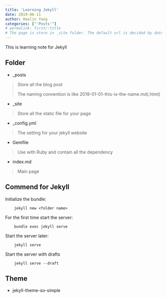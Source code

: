 ```yaml
---
title: 'Learning Jekyll'
date: 2019-06-11
author: Haolin Yang
categories: ["'Posts'"]
# permalink: first/:title
# The page is store in _site folder. The default url is decided by date. However the url will be change when you have categories. Permalink can decided the url ultimately if that exist.
---
```


This is learning note for Jekyll

## Folder

-   \_posts

> Store all the blog post
>
> The naming convention is like 2019-01-01-this-is-the-name.md(.html)

-   \_site

> Store all the static file for your page

-   \_config.yml

> The setting for your jekyll website

-   Gemfile

> Use with Ruby and contain all the dependency

-   index.md

> Main page

## Commend for Jekyll

Initialize the bundle:

```
    jekyll new <folder name>
```

For the first time start the server:

```
    bundle exec jekyll serve
```

Start the server later:

```
    jekyll serve
```

Start the server with drafts

```
    jekyll serve --draft
```

## Theme

-   jekyll-theme-so-simple
